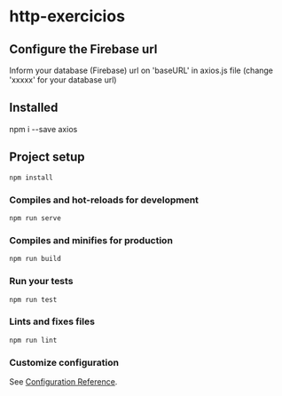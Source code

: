 # http-exercicios

## Configure the Firebase url
Inform your database (Firebase) url on 'baseURL' in axios.js file (change 'xxxxx' for your database url)

## Installed
npm i --save axios


## Project setup
```
npm install
```

### Compiles and hot-reloads for development
```
npm run serve
```

### Compiles and minifies for production
```
npm run build
```

### Run your tests
```
npm run test
```

### Lints and fixes files
```
npm run lint
```

### Customize configuration
See [Configuration Reference](https://cli.vuejs.org/config/).
